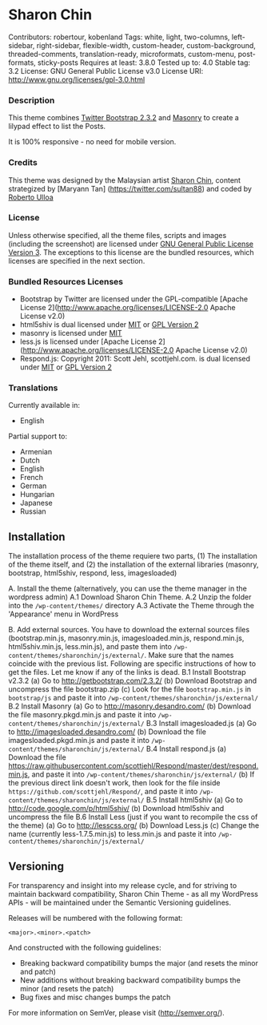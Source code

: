# Sharon Chin

Contributors:		robertour, kobenland
Tags:				white, light, two-columns, left-sidebar, right-sidebar, flexible-width, custom-header, custom-background, threaded-comments, translation-ready, microformats, custom-menu, post-formats, sticky-posts
Requires at least:	3.8.0
Tested up to:		4.0
Stable tag:			3.2
License:			GNU General Public License v3.0
License URI:		http://www.gnu.org/licenses/gpl-3.0.html


### Description

This theme combines [Twitter Bootstrap 2.3.2](http://getbootstrap.com/2.3.2/)
and [Masonry](http://masonry.desandro.com/) to create a lilypad effect to list
the Posts.

It is 100% responsive - no need for mobile version. 


### Credits

This theme was designed by the Malaysian artist 
[Sharon Chin](http://www.sharonchin.com), content strategized by [Maryann Tan] 
(https://twitter.com/sultan88) and coded by 
[Roberto Ulloa](http://robertour.com)


### License

Unless otherwise specified, all the theme files, scripts and images (including 
the screenshot) are licensed under 
[GNU General Public License Version 3](http://www.gnu.org/copyleft/gpl.html). 
The exceptions to this license are the bundled resources, which licenses are 
specified in the next section.


### Bundled Resources Licenses

* Bootstrap by Twitter are licensed under the GPL-compatible 
[Apache License 2](http://www.apache.org/licenses/LICENSE-2.0 Apache License v2.0)
* html5shiv is dual licensed under 
[MIT](http://opensource.org/licenses/mit-license.php) or 
[GPL Version 2](http://www.gnu.org/licenses/gpl-2.0.html)
* masonry is licensed under [MIT](http://desandro.mit-license.org/)
* less.js is licensed under 
[Apache License 2](http://www.apache.org/licenses/LICENSE-2.0 Apache License v2.0)
* Respond.js: Copyright 2011: Scott Jehl, scottjehl.com. is dual licensed under 
[MIT](http://opensource.org/licenses/mit-license.php) or 
[GPL Version 2](http://www.gnu.org/licenses/gpl-2.0.html)


### Translations 

Currently available in:
* English

Partial support to:
* Armenian
* Dutch
* English
* French
* German
* Hungarian
* Japanese
* Russian


## Installation

The installation process of the theme requiere two parts, (1) The installation of the theme itself, and (2) the installation of the external libraries (masonry, bootstrap, html5shiv, respond, less, imagesloaded)

A. Install the theme (alternatively, you can use the theme manager in the wordpress admin)
    A.1 Download Sharon Chin Theme.
    A.2 Unzip the folder into the `/wp-content/themes/` directory
    A.3 Activate the Theme through the 'Appearance' menu in WordPress

B. Add external sources. You have to download the external sources files (bootstrap.min.js, masonry.min.js, imagesloaded.min.js, respond.min.js, html5shiv.min.js, less.min.js), and paste them into `/wp-content/themes/sharonchin/js/external/`. Make sure that the names coincide with the previous list. Following are specific instructions of how to get the files. Let me know if any of the links is dead.
    B.1 Install Bootstrap v2.3.2
        (a) Go to http://getbootstrap.com/2.3.2/
        (b) Download Bootstrap and uncompress the file bootstrap.zip
        (c) Look for the file `bootstrap.min.js` in `bootstrap/js` and paste it into `/wp-content/themes/sharonchin/js/external/`
    B.2 Install Masonry
        (a) Go to http://masonry.desandro.com/
        (b) Download the file masonry.pkgd.min.js and paste it into `/wp-content/themes/sharonchin/js/external/`
    B.3 Install imagesloaded.js
        (a) Go to http://imagesloaded.desandro.com/
        (b) Download the file imagesloaded.pkgd.min.js and paste it into `/wp-content/themes/sharonchin/js/external/`
    B.4 Install respond.js
        (a) Download the file https://raw.githubusercontent.com/scottjehl/Respond/master/dest/respond.min.js, and paste it into `/wp-content/themes/sharonchin/js/external/`
        (b) If the previous direct link doesn't work, then look for the file inside `https://github.com/scottjehl/Respond/`,  and paste it into `/wp-content/themes/sharonchin/js/external/` 
    B.5 Install html5shiv
        (a) Go to http://code.google.com/p/html5shiv/
        (b) Download html5shiv and uncompress the file 
    B.6 Install Less (just if you want to recompile the css of the theme)
        (a) Go to http://lesscss.org/
        (b) Download Less.js 
        (c) Change the name (currently less-1.7.5.min.js) to less.min.js and paste it into `/wp-content/themes/sharonchin/js/external/` 



## Versioning

For transparency and insight into my release cycle, and for striving to maintain backward compatibility, Sharon Chin Theme - as all my WordPress APIs - will be maintained under the Semantic Versioning guidelines.

Releases will be numbered with the following format:

`<major>.<minor>.<patch>`

And constructed with the following guidelines:

* Breaking backward compatibility bumps the major (and resets the minor and patch)
* New additions without breaking backward compatibility bumps the minor (and resets the patch)
* Bug fixes and misc changes bumps the patch

For more information on SemVer, please visit (http://semver.org/).
